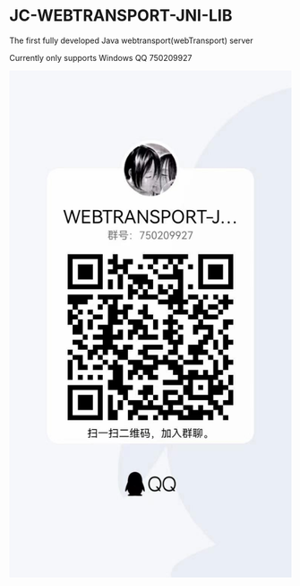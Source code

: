 # JC-WEBTRANSPORT-JNI-LIB

The first fully developed Java webtransport(webTransport) server

Currently only supports Windows
QQ 750209927
<div align="center">
  <img src="https://raw.githubusercontent.com/redoriental/JC-WEBTRANSPORT-JNI-LIB/main/auth_util/c9301a33baa38e4300e7ea7e613fbeb.jpg">
</div>

